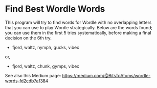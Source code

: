 # Find Best Wordle Words

This program will try to find words for Wordle with no overlapping letters that you
can use to play Wordle strategically. Below are the words found; you can use them in
the first 5 tries systematically, before making a final decision on the 6th try.

* fjord, waltz, nymph, gucks, vibex

or,

* fjord, waltz, chunk, gymps, vibex

See also this Medium page: https://medium.com/@BitsToAtoms/wordle-words-fd2cdb7af384
